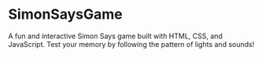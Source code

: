 # SimonSaysGame
A fun and interactive Simon Says game built with HTML, CSS, and JavaScript. Test your memory by following the pattern of lights and sounds!
